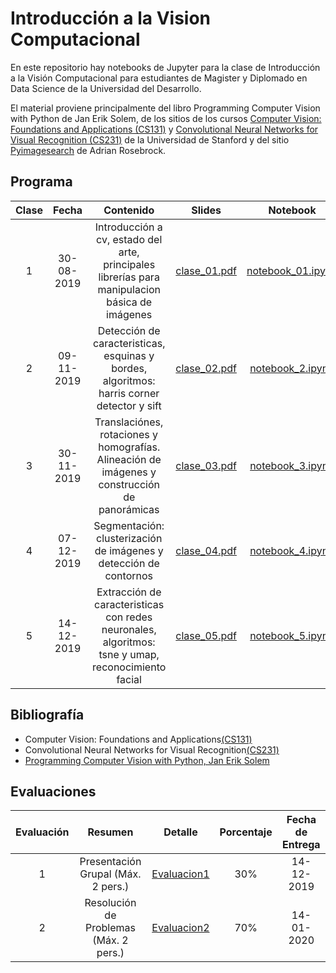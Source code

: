# Introducción a la Vision Computacional

En este repositorio hay notebooks de Jupyter para la clase de Introducción a la Visión Computacional para estudiantes de Magister y Diplomado en Data Science de la Universidad del Desarrollo.


El material proviene principalmente del libro Programming Computer Vision with Python de Jan Erik Solem, de los sitios de los cursos [Computer Vision: Foundations and Applications (CS131)](http://vision.stanford.edu/teaching/cs131_fall1819/index.html) y [Convolutional Neural Networks for Visual Recognition (CS231)](http://cs231n.stanford.edu/syllabus.html) de la Universidad de Stanford y del sitio [Pyimagesearch](https://www.pyimagesearch.com) de Adrian Rosebrock.

## Programa

| Clase | Fecha   | Contenido  | Slides |  Notebook |
|:-:|:--:|:--:|:--:|:--:|
| 1  | 30-08-2019 | Introducción a cv, estado del arte, principales librerías para manipulacion básica de imágenes | [clase_01.pdf](https://github.com/calipsotornasol/intro_computer_vision/blob/intro_cv_2019/introcv_clase01.pdf)  | [notebook_01.ipynb](https://github.com/calipsotornasol/intro_computer_vision/blob/intro_cv_2019/introcv_clase01.ipynb)   |
| 2 |  09-11-2019 | Detección de caracteristicas, esquinas y bordes, algoritmos: harris corner detector y sift | [clase_02.pdf](https://github.com/calipsotornasol/intro_computer_vision/blob/intro_cv_2019/introcv_clase02.pdf)  | [notebook_2.ipynb](https://github.com/calipsotornasol/intro_computer_vision/blob/intro_cv_2019/introcv_clase02.ipynb)  |
| 3 |  30-11-2019  | Translaciónes, rotaciones y homografías. Alineación de imágenes y construcción de panorámicas | [clase_03.pdf](https://github.com/calipsotornasol/intro_computer_vision/blob/intro_cv_2019/introcv_clase03.pdf)  | [notebook_3.ipynb](https://github.com/calipsotornasol/intro_computer_vision/blob/intro_cv_2019/introcv_clase03.ipynb)  |
| 4 |  07-12-2019  | Segmentación: clusterización de imágenes y detección de contornos | [clase_04.pdf](https://github.com/calipsotornasol/intro_computer_vision/blob/intro_cv_2019/introcv_clase04.pdf)  | [notebook_4.ipynb](https://github.com/calipsotornasol/intro_computer_vision/blob/intro_cv_2019/introcv_clase04.ipynb) |
| 5 |  14-12-2019  | Extracción de caracteristicas con redes neuronales, algoritmos: tsne y umap, reconocimiento facial|[clase_05.pdf](https://github.com/calipsotornasol/intro_computer_vision/blob/intro_cv_2019/introcv_clase05.pdf)| [notebook_5.ipynb](https://github.com/calipsotornasol/intro_computer_vision/blob/intro_cv_2019/introcv_clase05.ipynb) |

## Bibliografía

- Computer Vision: Foundations and Applications[(CS131)](http://vision.stanford.edu/teaching/cs131_fall1819/syllabus.html)
- Convolutional Neural Networks for Visual Recognition[(CS231)](http://cs231n.stanford.edu/syllabus.html)
- [Programming Computer Vision with Python, Jan Erik Solem](http://programmingcomputervision.com/)

## Evaluaciones

| Evaluación | Resumen |Detalle |Porcentaje | Fecha de Entrega |
|:-:|:--:|:--:|:--:|:--:|
| 1 |Presentación Grupal (Máx. 2 pers.)|[Evaluacion1](https://github.com/calipsotornasol/intro_computer_vision/blob/intro_cv_2019/Evaluacion1.pdf)  | 30% | 14-12-2019 | 
| 2 |Resolución de Problemas (Máx. 2 pers.) |[Evaluacion2](https://github.com/calipsotornasol/intro_computer_vision/blob/intro_cv_2019/Evaluacion2.pdf)  | 70% | 14-01-2020 |



